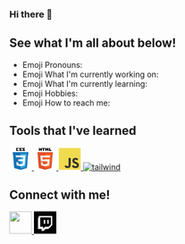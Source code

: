 ### Hi there 👋

## See what I'm all about below!

- Emoji Pronouns:
- Emoji What I'm currently working on:
- Emoji What I'm currently learning:
- Emoji Hobbies:
- Emoji How to reach me:

## Tools that I've learned
<p align="left"> <a href="https://www.w3schools.com/css/" target="_blank"> <img src="https://raw.githubusercontent.com/devicons/devicon/master/icons/css3/css3-original-wordmark.svg" alt="css3" width="40" height="40"/> </a> <a href="https://www.w3.org/html/" target="_blank"> <img src="https://raw.githubusercontent.com/devicons/devicon/master/icons/html5/html5-original-wordmark.svg" alt="html5" width="40" height="40"/> </a> <a href="https://developer.mozilla.org/en-US/docs/Web/JavaScript" target="_blank"> <img src="https://raw.githubusercontent.com/devicons/devicon/master/icons/javascript/javascript-original.svg" alt="javascript" width="40" height="40"/> </a> <a href="https://tailwindcss.com/" target="_blank"> <img src="https://www.vectorlogo.zone/logos/tailwindcss/tailwindcss-icon.svg" alt="tailwind" width="40" height="40"/> </a> </p>

## Connect with me! 
<a href="https://twitter.com/AlexandriasTech"><img src="https://raw.githubusercontent.com/rahuldkjain/github-profile-readme-generator/master/src/images/icons/Social/twitter.svg" height="40" width="40"> </a>
<a href="https://www.twitch.tv/alexandriastech"><svg xmlns="http://www.w3.org/2000/svg" width="40" height="40" viewBox="0 0 24 24"><path d="M0 0v24h24v-24h-24zm19.642 14.791l-4.179 4.179h-3.104l-2.031 2.03h-2.149v-2.03h-3.821v-11.224l1.075-2.746h14.209v9.791zm-9.672 3.701l2.03-2.03h3.821l2.388-2.388v-7.641h-11.463v10.03h3.224v2.029zm4.418-9.313h1.433v4.175h-1.433v-4.175zm-3.821 0h1.433v4.175h-1.433v-4.175z"/></svg> </a>

<!--
**mitchelldirt/mitchelldirt** is a ✨ _special_ ✨ repository because its `README.md` (this file) appears on your GitHub profile.

Here are some ideas to get you started:

- 🔭 I’m currently working on ...
- 🌱 I’m currently learning ...
- 👯 I’m looking to collaborate on ...
- 🤔 I’m looking for help with ...
- 💬 Ask me about ...
- 📫 How to reach me: ...
- 😄 Pronouns: ...
- ⚡ Fun fact: ...
-->
